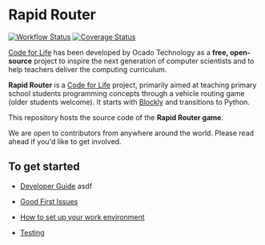 # Rapid Router

[![Workflow Status](https://github.com/ocadotechnology/rapid-router/actions/workflows/ci.yml/badge.svg)](https://github.com/ocadotechnology/rapid-router/actions/workflows/ci.yml)
[![Coverage Status](https://codecov.io/gh/ocadotechnology/rapid-router/branch/master/graph/badge.svg)](https://codecov.io/gh/ocadotechnology/rapid-router)

[Code for Life](https://www.codeforlife.education/) has been developed by Ocado Technology as a **free, open-source** project to inspire the next generation of computer scientists and to help teachers deliver the computing curriculum.

**Rapid Router** is a [Code for Life](https://www.codeforlife.education/) project, primarily aimed at teaching primary school students programming concepts through a vehicle routing game (older students welcome). It starts with [Blockly](https://developers.google.com/blockly) and transitions to Python.

This repository hosts the source code of the **Rapid Router game**.
 
We are open to contributors from anywhere around the world. Please read ahead if you'd like to get involved.

## To get started

- [Developer Guide](https://docs.codeforlife.education/developer-guide)
asdf
- [Good First Issues](https://github.com/ocadotechnology/rapid-router/contribute)

- [How to set up your work environment](https://docs.codeforlife.education/git/common-setup)

- [Testing](https://docs.codeforlife.education/git/testing)
